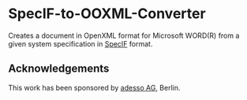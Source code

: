 # SpecIF-to-OOXML-Converter
Creates a document in OpenXML format for Microsoft WORD(R) from a given system specification in [SpecIF](http://specif.de) format. 

## Acknowledgements
This work has been sponsored by [adesso AG](http://adesso.de), Berlin.
